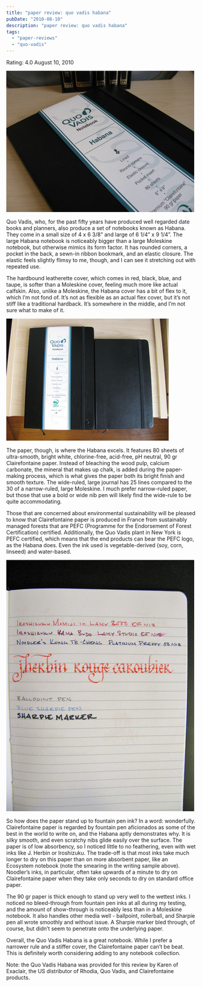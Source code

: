 ```yaml
---
title: "paper review: quo vadis habana"
pubDate: "2010-08-10"
description: "paper review: quo vadis habana"
tags:
  - "paper-reviews"
  - "quo-vadis"
---
```


Rating: 4.0
August 10, 2010

![](habana-1.jpg)

Quo Vadis, who, for the past fifty years have produced well regarded date books and planners, also produce a set of notebooks known as Habana. They come in a small size of 4 x 6 3/8” and large of 6 1/4” x 9 1/4”. The large Habana notebook is noticeably bigger than a large Moleskine notebook, but otherwise mimics its form factor. It has rounded corners, a pocket in the back, a sewn-in ribbon bookmark, and an elastic closure. The elastic feels slightly flimsy to me, though, and I can see it stretching out with repeated use.

The hardbound leatherette cover, which comes in red, black, blue, and taupe, is softer than a Moleskine cover, feeling much more like actual calfskin. Also, unlike a Moleskine, the Habana cover has a bit of flex to it, which I’m not fond of. It’s not as flexible as an actual flex cover, but it’s not stiff like a traditional hardback. It’s somewhere in the middle, and I’m not sure what to make of it.

![](habana-2.jpg)

The paper, though, is where the Habana excels. It features 80 sheets of ultra-smooth, bright white, chlorine-free, acid-free, pH neutral, 90 gr Clairefontaine paper. Instead of bleaching the wood pulp, calcium carbonate, the mineral that makes up chalk, is added during the paper-making process, which is what gives the paper both its bright finish and smooth texture. The wide-ruled, large journal has 25 lines compared to the 30 of a narrow-ruled, large Moleskine. I much prefer narrow-ruled paper, but those that use a bold or wide nib pen will likely find the wide-rule to be quite accommodating.

Those that are concerned about environmental sustainability will be pleased to know that Clairefontaine paper is produced in France from sustainably managed forests that are PEFC (Programme for the Endorsement of Forest Certification) certified. Additionally, the Quo Vadis plant in New York is PEFC certified, which means that the end products can bear the PEFC logo, as the Habana does. Even the ink used is vegetable-derived (soy, corn, linseed) and water-based.

![](habana-3.jpg)

So how does the paper stand up to fountain pen ink? In a word: wonderfully. Clairefontaine paper is regarded by fountain pen aficionados as some of the best in the world to write on, and the Habana aptly demonstrates why. It is silky smooth, and even scratchy nibs glide easily over the surface. The paper is of low absorbency, so I noticed little to no feathering, even with wet inks like J. Herbin or Iroshizuku. The trade-off is that most inks take much longer to dry on this paper than on more absorbent paper, like an Ecosystem notebook (note the smearing in the writing sample above). Noodler’s inks, in particular, often take upwards of a minute to dry on Clairefontaine paper when they take only seconds to dry on standard office paper.

The 90 gr paper is thick enough to stand up very well to the wettest inks. I noticed no bleed-through from fountain pen inks at all during my testing, and the amount of show-through is noticeably less than in a Moleskine notebook. It also handles other media well - ballpoint, rollerball, and Sharpie pen all wrote smoothly and without issue. A Sharpie marker bled through, of course, but didn’t seem to penetrate onto the underlying paper.

Overall, the Quo Vadis Habana is a great notebook. While I prefer a narrower rule and a stiffer cover, the Clairefontaine paper can’t be beat. This is definitely worth considering adding to any notebook collection.

Note: the Quo Vadis Habana was provided for this review by Karen of Exaclair, the US distributor of Rhodia, Quo Vadis, and Clairefontaine products.
